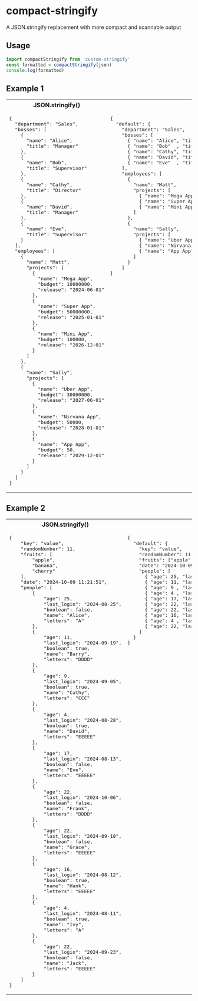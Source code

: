 # compact-stringify
A JSON.stringify replacement with more compact and scannable output

## Usage
```javascript
import compactStringify from 'custom-stringify'
const formatted = compactStringify(json)
console.log(formatted)
```

## Example 1

<table>
<tr>
  <th>JSON.stringify()</th>
  <th>compactStringify()</th>
</tr>
<tr>
<td style="vertical-align:top">
<pre>
{
  "department": "Sales",
  "bosses": [
    {
      "name": "Alice",
      "title": "Manager"
    },
    {
      "name": "Bob",
      "title": "Supervisor"
    },
    {
      "name": "Cathy",
      "title": "Director"
    },
    {
      "name": "David",
      "title": "Manager"
    },
    {
      "name": "Eve",
      "title": "Supervisor"
    }
  ],
  "employees": [
    {
      "name": "Matt",
      "projects": [
        {
          "name": "Mega App",
          "budget": 10000000,
          "release": "2024-06-01"
        },
        {
          "name": "Super App",
          "budget": 50000000,
          "release": "2025-01-01"
        },
        {
          "name": "Mini App",
          "budget": 100000,
          "release": "2026-12-01"
        }
      ]
    },
    {
      "name": "Sally",
      "projects": [
        {
          "name": "Uber App",
          "budget": 30000000,
          "release": "2027-06-01"
        },
        {
          "name": "Nirvana App",
          "budget": 50000,
          "release": "2028-01-01"
        },
        {
          "name": "App App",
          "budget": 50,
          "release": "2029-12-01"
        }
      ]
    }
  ]
}
</pre>
</td>
<td style="vertical-align:top;">
<pre>
{
  "default": {
    "department": "Sales",
    "bosses": [
      { "name": "Alice", "title": "Manager"   },
      { "name": "Bob"  , "title": "Supervisor"},
      { "name": "Cathy", "title": "Director"  },
      { "name": "David", "title": "Manager"   },
      { "name": "Eve"  , "title": "Supervisor"}
    ],
    "employees": [
      {
        "name": "Matt",
        "projects": [
          { "name": "Mega App" , "budget": 10000000, "release": "2024-06-01"},
          { "name": "Super App", "budget": 50000000, "release": "2025-01-01"},
          { "name": "Mini App" , "budget": 100000  , "release": "2026-12-01"}
        ]
      },
      {
        "name": "Sally",
        "projects": [
          { "name": "Uber App"   , "budget": 30000000, "release": "2027-06-01"},
          { "name": "Nirvana App", "budget": 50000   , "release": "2028-01-01"},
          { "name": "App App"    , "budget": 50      , "release": "2029-12-01"}
        ]
      }
    ]
}
</pre>
</td>
</tr>
</table>

## Example 2

<table>
<tr>
  <th>JSON.stringify()</th>
  <th>compactStringify()</th>
</tr>
<tr>
<td style="vertical-align:top">
<pre>
{
	"key": "value",
	"randomNumber": 11,
	"fruits": [
		"apple",
		"banana",
		"cherry"
	],
	"date": "2024-10-09 11:21:51",
	"people": [
		{
			"age": 25,
			"last_login": "2024-08-25",
			"boolean": false,
			"name": "Alice",
			"letters": "A"
		},
		{
			"age": 11,
			"last_login": "2024-09-19",
			"boolean": true,
			"name": "Barry",
			"letters": "DDDD"
		},
		{
			"age": 9,
			"last_login": "2024-09-05",
			"boolean": true,
			"name": "Cathy",
			"letters": "CCC"
		},
		{
			"age": 4,
			"last_login": "2024-08-28",
			"boolean": true,
			"name": "David",
			"letters": "EEEEE"
		},
		{
			"age": 17,
			"last_login": "2024-08-13",
			"boolean": false,
			"name": "Eve",
			"letters": "EEEEE"
		},
		{
			"age": 22,
			"last_login": "2024-10-06",
			"boolean": false,
			"name": "Frank",
			"letters": "DDDD"
		},
		{
			"age": 22,
			"last_login": "2024-09-18",
			"boolean": false,
			"name": "Grace",
			"letters": "EEEEE"
		},
		{
			"age": 16,
			"last_login": "2024-08-12",
			"boolean": true,
			"name": "Hank",
			"letters": "EEEEE"
		},
		{
			"age": 4,
			"last_login": "2024-08-11",
			"boolean": true,
			"name": "Ivy",
			"letters": "A"
		},
		{
			"age": 22,
			"last_login": "2024-09-23",
			"boolean": false,
			"name": "Jack",
			"letters": "EEEEE"
		}
	]
}
</pre>
</td>
<td style="vertical-align:top;">
<pre>
{
  "default": {
    "key": "value",
    "randomNumber": 11,
    "fruits": ["apple","banana","cherry"],
    "date": "2024-10-09 11:21:51",
    "people": [
      { "age": 25, "last_login": "2024-08-25", "boolean": false, "name": "Alice", "letters": "A"    },
      { "age": 11, "last_login": "2024-09-19", "boolean": true , "name": "Barry", "letters": "DDDD" },
      { "age": 9 , "last_login": "2024-09-05", "boolean": true , "name": "Cathy", "letters": "CCC"  },
      { "age": 4 , "last_login": "2024-08-28", "boolean": true , "name": "David", "letters": "EEEEE"},
      { "age": 17, "last_login": "2024-08-13", "boolean": false, "name": "Eve"  , "letters": "EEEEE"},
      { "age": 22, "last_login": "2024-10-06", "boolean": false, "name": "Frank", "letters": "DDDD" },
      { "age": 22, "last_login": "2024-09-18", "boolean": false, "name": "Grace", "letters": "EEEEE"},
      { "age": 16, "last_login": "2024-08-12", "boolean": true , "name": "Hank" , "letters": "EEEEE"},
      { "age": 4 , "last_login": "2024-08-11", "boolean": true , "name": "Ivy"  , "letters": "A"    },
      { "age": 22, "last_login": "2024-09-23", "boolean": false, "name": "Jack" , "letters": "EEEEE"}
    ]
  }
}
</pre>
</td>
</tr>
</table>
